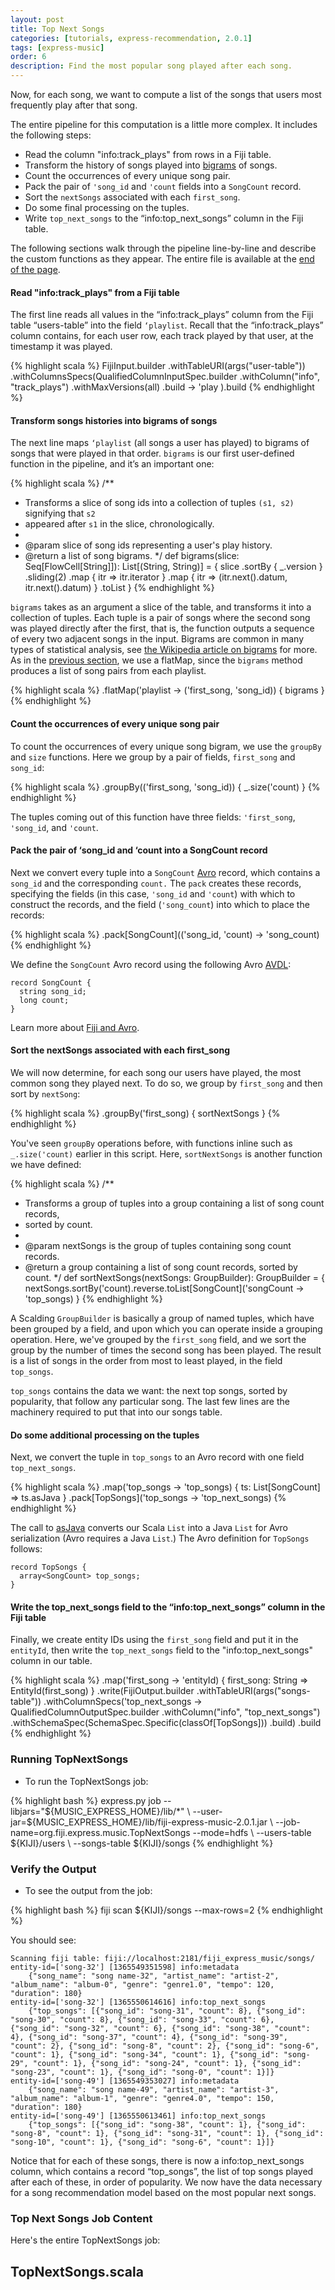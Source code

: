 ```yaml
---
layout: post
title: Top Next Songs
categories: [tutorials, express-recommendation, 2.0.1]
tags: [express-music]
order: 6
description: Find the most popular song played after each song.
---
```


Now, for each song, we want to compute a list of the songs that users most frequently play
after that song.

The entire pipeline for this computation is a little more complex.  It includes the following steps:

- Read the column "info:track_plays" from rows in a Fiji table.
- Transform the history of songs played into [bigrams](http://en.wikipedia.org/wiki/Bigram) of
  songs.
- Count the occurrences of every unique song pair.
- Pack the pair of `'song_id` and `'count` fields into a `SongCount` record.
- Sort the `nextSongs` associated with each `first_song`.
- Do some final processing on the tuples.
- Write `top_next_songs` to the “info:top_next_songs” column in the Fiji table.

The following sections walk through the pipeline line-by-line and describe the custom functions as
they appear.  The entire file is available at the [end of the page](#top-next-full-code).

#### Read "info:track_plays" from a Fiji table

The first line reads all values in the “info:track_plays” column from the Fiji table “users-table”
into the field `‘playlist`.  Recall that the “info:track_plays” column contains, for each
user row, each track played by that user, at the timestamp it was played.

{% highlight scala %}
  FijiInput.builder
      .withTableURI(args("user-table"))
      .withColumnsSpecs(QualifiedColumnInputSpec.builder
          .withColumn("info", "track_plays")
          .withMaxVersions(all)
          .build -> 'play
      ).build
{% endhighlight %}

#### Transform songs histories into bigrams of songs

The next line maps `‘playlist` (all songs a user has played) to bigrams of songs that were played in
that order.  `bigrams` is our first user-defined function in the pipeline, and it’s an important
one:

{% highlight scala %}
/**
  * Transforms a slice of song ids into a collection of tuples `(s1, s2)` signifying that `s2`
  * appeared after `s1` in the slice, chronologically.
  *
  * @param slice of song ids representing a user's play history.
  * @return a list of song bigrams.
  */
def bigrams(slice: Seq[FlowCell[String]]): List[(String, String)] = {
  slice
      .sortBy { _.version }
      .sliding(2)
      .map { itr => itr.iterator }
      .map { itr => (itr.next().datum, itr.next().datum) }
      .toList
}
{% endhighlight %}

`bigrams` takes as an argument a slice of the table, and transforms it into a collection of tuples.
Each tuple is a pair of songs where the second song was played directly after the first, that is,
the function outputs a sequence of every two adjacent songs in the input.  Bigrams are common in
many types of statistical analysis, see
[the Wikipedia article on bigrams](http://en.wikipedia.org/wiki/Bigram) for more.  As in the
[previous section](express-play-count), we use a flatMap, since the `bigrams` method produces a list of
song pairs from each playlist.

{% highlight scala %}
    .flatMap('playlist -> ('first_song, 'song_id)) { bigrams }
{% endhighlight %}

#### Count the occurrences of every unique song pair

To count the occurrences of every unique song bigram, we use the `groupBy` and `size` functions.
Here we group by a pair of fields, `first_song` and `song_id`:

{% highlight scala %}
    .groupBy(('first_song, 'song_id)) { _.size('count) }
{% endhighlight %}

The tuples coming out of this function have three fields: `'first_song`, `'song_id`, and `'count`.

#### Pack the pair of ‘song_id and ‘count into a SongCount record

Next we convert every tuple into a `SongCount` [Avro](http://avro.apache.org/) record, which
contains a `song_id` and the corresponding `count.`  The `pack` creates these records, specifying the
fields (in this case, `'song_id` and `'count`) with which to construct the records, and the field
(`'song_count`) into which to place the records:

{% highlight scala %}
    .pack[SongCount](('song_id, 'count) -> 'song_count)
{% endhighlight %}

We define the `SongCount` Avro record using the following Avro
[AVDL](http://avro.apache.org/docs/current/idl.html):

    record SongCount {
      string song_id;
      long count;
    }

Learn more about [Fiji and Avro]({{site.userguide_mapreduce_1_2_7}}/working-with-avro/).

#### Sort the nextSongs associated with each first_song

We will now determine, for each song our users have played, the most common song they played next.
To do so, we group by `first_song` and then sort by `nextSong`:

{% highlight scala %}
    .groupBy('first_song) { sortNextSongs }
{% endhighlight %}

You've seen `groupBy` operations before, with functions inline such as `_.size('count)` earlier
in this script. Here, `sortNextSongs` is another function we have defined:

{% highlight scala %}
/**
 * Transforms a group of tuples into a group containing a list of song count records,
 * sorted by count.
 *
 * @param nextSongs is the group of tuples containing song count records.
 * @return a group containing a list of song count records, sorted by count.
 */
def sortNextSongs(nextSongs: GroupBuilder): GroupBuilder = {
  nextSongs.sortBy('count).reverse.toList[SongCount]('songCount -> 'top_songs)
}
{% endhighlight %}

A Scalding `GroupBuilder` is basically a group of named tuples, which have been grouped by a field,
and upon which you can operate inside a grouping operation.  Here, we've grouped by the `first_song`
field, and we sort the group by the number of times the second song has been played. The result is a
list of songs in the order from most to least played, in the field `top_songs`.

`top_songs` contains the data we want: the next top songs, sorted by
popularity, that follow any particular song.  The last few lines are the machinery required to put
that into our songs table.

#### Do some additional processing on the tuples

Next, we convert the tuple in `top_songs` to an Avro record with one field `top_next_songs`.

{% highlight scala %}
    .map('top_songs -> 'top_songs) { ts: List[SongCount] => ts.asJava }
    .pack[TopSongs]('top_songs -> 'top_next_songs)
{% endhighlight %}

The call to
[asJava](http://www.scala-lang.org/api/current/index.html#scala.collection.JavaConverters$)
converts our Scala `List` into a Java `List` for Avro serialization (Avro requires a Java `List`.)
The Avro definition for `TopSongs` follows:

    record TopSongs {
      array<SongCount> top_songs;
    }


#### Write the top_next_songs field to the “info:top_next_songs” column in the Fiji table

Finally, we create entity IDs using the `first_song` field and put it in the `entityId`, then write the
`top_next_songs` field to the "info:top_next_songs" column in our table.

{% highlight scala %}
    .map('first_song -> 'entityId) { first_song: String => EntityId(first_song) }
    .write(FijiOutput.builder
        .withTableURI(args("songs-table"))
        .withColumnSpecs('top_next_songs -> QualifiedColumnOutputSpec.builder
            .withColumn("info", "top_next_songs")
            .withSchemaSpec(SchemaSpec.Specific(classOf[TopSongs]))
            .build)
        .build
{% endhighlight %}

### Running TopNextSongs ###

* To run the TopNextSongs job:

<div class="userinput">
{% highlight bash %}
express.py job --libjars="${MUSIC_EXPRESS_HOME}/lib/*" \
    --user-jar=${MUSIC_EXPRESS_HOME}/lib/fiji-express-music-2.0.1.jar \
    --job-name=org.fiji.express.music.TopNextSongs --mode=hdfs \
    --users-table ${KIJI}/users \
    --songs-table ${KIJI}/songs
{% endhighlight %}
</div>

### Verify the Output ###

*  To see the output from the job:

<div class="userinput">
{% highlight bash %}
fiji scan ${KIJI}/songs --max-rows=2
{% endhighlight %}
</div>

You should see:

    Scanning fiji table: fiji://localhost:2181/fiji_express_music/songs/
    entity-id=['song-32'] [1365549351598] info:metadata
        {"song_name": "song name-32", "artist_name": "artist-2", "album_name": "album-0", "genre": "genre1.0", "tempo": 120, "duration": 180}
    entity-id=['song-32'] [1365550614616] info:top_next_songs
        {"top_songs": [{"song_id": "song-31", "count": 8}, {"song_id": "song-30", "count": 8}, {"song_id": "song-33", "count": 6}, {"song_id": "song-32", "count": 6}, {"song_id": "song-38", "count": 4}, {"song_id": "song-37", "count": 4}, {"song_id": "song-39", "count": 2}, {"song_id": "song-8", "count": 2}, {"song_id": "song-6", "count": 1}, {"song_id": "song-34", "count": 1}, {"song_id": "song-29", "count": 1}, {"song_id": "song-24", "count": 1}, {"song_id": "song-23", "count": 1}, {"song_id": "song-0", "count": 1}]}
    entity-id=['song-49'] [1365549353027] info:metadata
        {"song_name": "song name-49", "artist_name": "artist-3", "album_name": "album-1", "genre": "genre4.0", "tempo": 150, "duration": 180}
    entity-id=['song-49'] [1365550613461] info:top_next_songs
        {"top_songs": [{"song_id": "song-38", "count": 1}, {"song_id": "song-8", "count": 1}, {"song_id": "song-31", "count": 1}, {"song_id": "song-10", "count": 1}, {"song_id": "song-6", "count": 1}]}

Notice that for each of these songs, there is now a info:top_next_songs column, which contains
a record “top_songs”, the list of top songs played after each of these, in order of popularity.
We now have the data necessary for a song recommendation model based on the most popular next songs.

### Top Next Songs Job Content<a id="top-next-full-code"> </a>

Here's the entire TopNextSongs job:

<div id="accordion-container">
  <h2 class="accordion-header"> TopNextSongs.scala </h2>
  <div class="accordion-content">
       <script src="http://gist-it.appspot.com/github/fijiproject/fiji-express-music/raw/fiji-express-music-2.0.1/src/main/scala/org/fiji/express/music/TopNextSongs.scala"> </script>
  </div>
</div>

